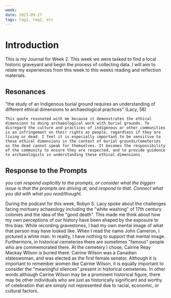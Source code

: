 ```yaml
---
week:
date: 2021-09-27
tags: tag1, tag2, etc
---
```


# Introduction 
This is my Journal for Week 2. This week we were tasked to find a local historic graveyard and begin the process of collecting data. I will aim to relate my experiences from this week to this weeks reading and reflection materials.

## Resonances

"the study of an Indigenous burial ground requires an understanding of different ethical dimensions to archaeological practices" (Lacy, 58)
	
	This quote resonated with me because it demonstrates the ethical dimensions to doing archaeological work with burial grounds. To disregard the culture and practices of indigenous or other communities is an infringement on their rights as people, regardless if they are living or dead. I feel it is especially important to be sensitive to these ethical dimensions in the context of burial grounds/Cemeteries as the dead cannot speak for themselves. It becomes the responsibility of the community to ensure they are respected, and to provide guidence to archaeologists in understanding these ethical dimensions. 

## Response to the Prompts

_you can respond explicitly to the prompts, or consider what the biggerr issue is that the prompts are driving at, and respond to that. Connect what you did with what you read/thought._

During the podcast for this week, Robyn S. Lacy spoke about the challenges facing mortuary achaeology including the "white washing" of 17th century colonies and the idea of the "good death". This made me think about how my own perceptions of our history have been shaped by the exposure to this bias. While recording gravestones, I had my own mental image of what that person may have looked like. When I read the name John Cameron, I pictured a white man. In reality, I have nothing to support that mental image. Furthermore, in historical cemeteries there are sometimes "famous" people who are commemorated there. At the cemetery I chose, Cairine Reay Mackay Wilson is buried there. Cairine Wilson was a Canadian stateswoman, and was elected as the first female senator. Although it is important to remember women like Cairine Wilson, it is equally important to consider the "meaningful silences" present in historical cemeteries. In other words although Cairine Wilson may be a prominent historical figure, there may be other individuals who are just as historically significant and worthy of celebration that are simply not represented due to racial, economic, or cultural factors. 